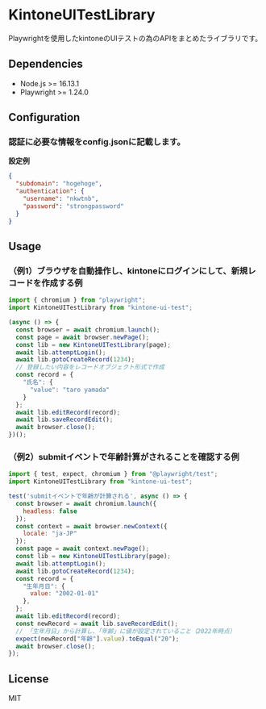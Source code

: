 # KintoneUITestLibrary

Playwrightを使用したkintoneのUIテストの為のAPIをまとめたライブラリです。

## Dependencies

- Node.js >= 16.13.1
- Playwright >= 1.24.0

## Configuration
### 認証に必要な情報をconfig.jsonに記載します。
__設定例__
```json
{
  "subdomain": "hogehoge",
  "authentication": {
    "username": "nkwtnb",
    "password": "strongpassword"
  }
}
```

## Usage
### （例1）ブラウザを自動操作し、kintoneにログインにして、新規レコードを作成する例
```javascript
import { chromium } from "playwright";
import KintoneUITestLibrary from "kintone-ui-test";

(async () => {
  const browser = await chromium.launch();
  const page = await browser.newPage();
  const lib = new KintoneUITestLibrary(page);
  await lib.attemptLogin();
  await lib.gotoCreateRecord(1234);
  // 登録したい内容をレコードオブジェクト形式で作成
  const record = {
    "氏名": {
      "value": "taro yamada"
    }
  };
  await lib.editRecord(record);
  await lib.saveRecordEdit();
  await browser.close();
})();
```
### （例2）submitイベントで年齢計算がされることを確認する例
```javascript
import { test, expect, chromium } from "@playwright/test";
import KintoneUITestLibrary from "kintone-ui-test";

test('submitイベントで年齢が計算される', async () => {
  const browser = await chromium.launch({
    headless: false
  });
  const context = await browser.newContext({
    locale: "ja-JP"
  });
  const page = await context.newPage();
  const lib = new KintoneUITestLibrary(page);
  await lib.attemptLogin();
  await lib.gotoCreateRecord(1234);
  const record = {
    "生年月日": {
      value: "2002-01-01"
    },
  };
  await lib.editRecord(record);
  const newRecord = await lib.saveRecordEdit();
  // 「生年月日」から計算し、「年齢」に値が設定されていること（2022年時点）
  expect(newRecord["年齢"].value).toEqual("20");
  await browser.close();
});
```

## License
MIT